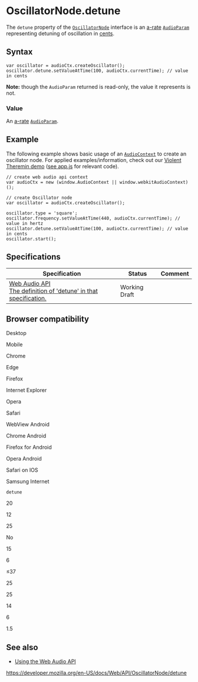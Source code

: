 # OscillatorNode.detune

The `detune` property of the [`OscillatorNode`](../oscillatornode) interface is an [a-rate](../audioparam#a-rate) [`AudioParam`](../audioparam) representing detuning of oscillation in [cents](https://en.wikipedia.org/wiki/Cent_%28music%29).

## Syntax

    var oscillator = audioCtx.createOscillator();
    oscillator.detune.setValueAtTime(100, audioCtx.currentTime); // value in cents

**Note:** though the `AudioParam` returned is read-only, the value it represents is not.

### Value

An [a-rate](../audioparam#a-rate) [`AudioParam`](../audioparam).

## Example

The following example shows basic usage of an [`AudioContext`](../audiocontext) to create an oscillator node. For applied examples/information, check out our [Violent Theremin demo](https://mdn.github.io/violent-theremin/) ([see app.js](https://github.com/mdn/violent-theremin/blob/gh-pages/scripts/app.js) for relevant code).

    // create web audio api context
    var audioCtx = new (window.AudioContext || window.webkitAudioContext)();

    // create Oscillator node
    var oscillator = audioCtx.createOscillator();

    oscillator.type = 'square';
    oscillator.frequency.setValueAtTime(440, audioCtx.currentTime); // value in hertz
    oscillator.detune.setValueAtTime(100, audioCtx.currentTime); // value in cents
    oscillator.start();

## Specifications

<table><thead><tr class="header"><th>Specification</th><th>Status</th><th>Comment</th></tr></thead><tbody><tr class="odd"><td><a href="https://webaudio.github.io/web-audio-api/#dom-oscillatornode-detune">Web Audio API<br />
<span class="small">The definition of 'detune' in that specification.</span></a></td><td><span class="spec-wd">Working Draft</span></td><td></td></tr></tbody></table>

## Browser compatibility

Desktop

Mobile

Chrome

Edge

Firefox

Internet Explorer

Opera

Safari

WebView Android

Chrome Android

Firefox for Android

Opera Android

Safari on IOS

Samsung Internet

`detune`

20

12

25

No

15

6

≤37

25

25

14

6

1.5

## See also

- [Using the Web Audio API](../web_audio_api/using_web_audio_api)

<a href="https://developer.mozilla.org/en-US/docs/Web/API/OscillatorNode/detune" class="_attribution-link">https://developer.mozilla.org/en-US/docs/Web/API/OscillatorNode/detune</a>
